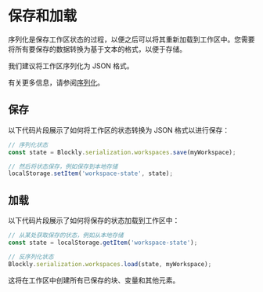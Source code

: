 # 保存和加载

序列化是保存工作区状态的过程，以便之后可以将其重新加载到工作区中。您需要将所有要保存的数据转换为基于文本的格式，以便于存储。

我们建议将工作区序列化为 JSON 格式。

有关更多信息，请参阅[序列化](/guides/configure/serialization)。

## 保存

以下代码片段展示了如何将工作区的状态转换为 JSON 格式以进行保存：

```javascript
// 序列化状态
const state = Blockly.serialization.workspaces.save(myWorkspace);

// 然后将状态保存，例如保存到本地存储
localStorage.setItem('workspace-state', state);
```

## 加载

以下代码片段展示了如何将保存的状态加载到工作区中：

```javascript
// 从某处获取保存的状态，例如从本地存储
const state = localStorage.getItem('workspace-state');

// 反序列化状态
Blockly.serialization.workspaces.load(state, myWorkspace);
```

这将在工作区中创建所有已保存的块、变量和其他元素。
